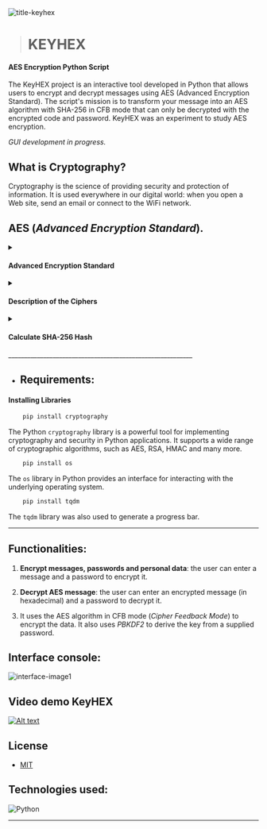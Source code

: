
<img src="https://i.ibb.co/5FBDP1s/title-keyhex.jpg" alt="title-keyhex" border="0">

> # KEYHEX

#### AES Encryption Python Script

The KeyHEX project is an interactive tool developed in Python that allows users to encrypt and decrypt messages using AES (Advanced Encryption Standard). The script's mission is to transform your message into an AES algorithm with SHA-256 in CFB mode that can only be decrypted with the encrypted code and password. KeyHEX was an experiment to study AES encryption.

_GUI development in progress._

## What is Cryptography?

Cryptography is the science of providing security and protection of information. It is used everywhere in our digital world: when you open a Web site, send an email or connect to the WiFi network. 

## AES (_Advanced Encryption Standard_).

<details>
<summary>
    <h4>Advanced Encryption Standard</h4>
</summary><br>

AES is a variant of the Rijndael block cipher developed by two Belgian cryptographers, `Joan Daemen` and `Vincent Rijmen`, who submitted a proposal to NIST during the AES selection process. Rijndael is a family of ciphers with different key and block sizes. For AES, NIST selected three members of the Rijndael family, each with a block size of 128 bits, but three different key lengths: 128, 192 and 256 bits.

AES is a symmetric encryption algorithm, which means that it uses the same key to encrypt and decrypt data. It operates on blocks of data and is designed to be fast and efficient on a wide variety of devices. AES replaced the old DES (Data Encryption Standard) encryption algorithm. 

_AES consists of several steps, including byte substitutions, row permutations, column permutations and key addition, all applied repeatedly in multiple rounds. These complex operations provide a robust security layer against a variety of known cryptographic attacks._

**Visualization of the AES round function**:
<img src="https://encrypted-tbn0.gstatic.com/images?q=tbn:ANd9GcTSjoUEnGcbyjc8m8YEsG0uayAtN4KK3DvGQw&usqp=CAU" alt="roundFunction">
</details>

<details>
<summary>
    <h4>Description of the Ciphers</h4>
</summary><br>

AES is based on a design principle known as a substitution–permutation network, and is efficient in both software and hardware. Unlike its predecessor DES, AES does not use a Feistel network. AES is a variant of Rijndael, with a fixed block size of 128 bits, and a key size of 128, 192, or 256 bits. By contrast, Rijndael per se is specified with block and key sizes that may be any multiple of 32 bits, with a minimum of 128 and a maximum of 256 bits. Most AES calculations are done in a particular finite field.

AES operates on a 4 × 4 column-major order array of 16 bytes b0, b1, ..., b15 termed the state.

<img src="https://encrypted-tbn0.gstatic.com/images?q=tbn:ANd9GcSb9gHdsUaRHfPxATzjpYsmT4tHfEjcuc_BU1-oeaWHFqcx5tOeVh9_aBTC&s=10" alt="columnBytes">

The key size used for an AES cipher specifies the number of transformation rounds that convert the input, called the plaintext, into the final output, called the ciphertext. The number of rounds are as follows:

- 10 rounds for 128-bit keys.
- 12 rounds for 192-bit keys.
- 14 rounds for 256-bit keys.

Each round consists of several processing steps, including one that depends on the encryption key itself. A set of reverse rounds are applied to transform ciphertext back into the original plaintext using the same encryption key.
</details>

<details>
<summary>
    <h4>Calculate SHA-256 Hash</h4>
</summary><br>    
    
|Input|Output      |
|-----|------------| 
|hello|2cf24dba5fb0a30e26e83b2ac5b5e29e1b161e5c1fa7425e79043062938b9824|

_The longer the encrypted message, the longer the hexadecimal code._
</details>
__________________________________________________________

- ## Requirements:

#### Installing Libraries

``` bash
    pip install cryptography 
```
The Python `cryptography` library is a powerful tool for implementing cryptography and security in Python applications. It supports a wide range of cryptographic algorithms, such as AES, RSA, HMAC and many more.

``` bash
    pip install os
```
The `os` library in Python provides an interface for interacting with the underlying operating system. 

``` bash
    pip install tqdm
```
The `tqdm` library was also used to generate a progress bar.
__________________________________________________________

## Functionalities:

1. **Encrypt messages, passwords and personal data**: the user can enter a message and a password to encrypt it.

2. **Decrypt AES message**: the user can enter an encrypted message (in hexadecimal) and a password to decrypt it.

3. It uses the AES algorithm in CFB mode (_Cipher Feedback Mode_) to encrypt the data. It also uses _PBKDF2_ to derive the key from a supplied password.

## Interface console:

<img src="https://i.ibb.co/GtmN7B2/interface-image1.png" alt="interface-image1" border="0">

## Video demo KeyHEX

[![Alt text](https://img.youtube.com/vi/2bGmIa1zv4A/0.jpg)](https://www.youtube.com/watch?v=2bGmIa1zv4A)

## License
 * [MIT](LICENSE)

## Technologies used:

![Python](https://img.shields.io/badge/Python-14354C?style=for-the-badge&logo=python&logoColor=white)&nbsp; 
__________________________________________________________

